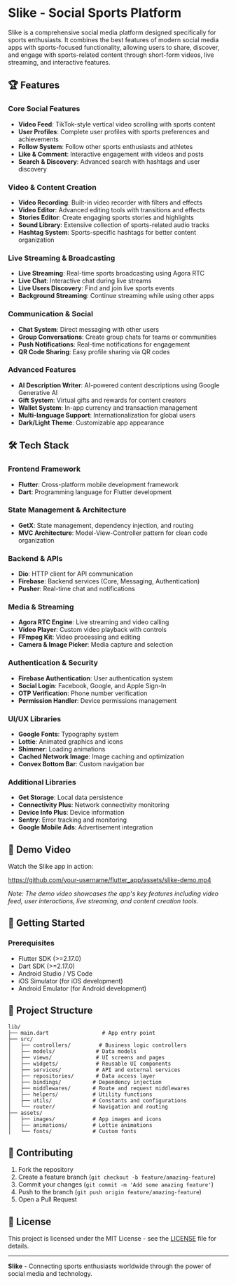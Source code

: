# Slike - Social Sports Platform

Slike is a comprehensive social media platform designed specifically for sports enthusiasts. It combines the best features of modern social media apps with sports-focused functionality, allowing users to share, discover, and engage with sports-related content through short-form videos, live streaming, and interactive features.

## 🏆 Features

### Core Social Features
- **Video Feed**: TikTok-style vertical video scrolling with sports content
- **User Profiles**: Complete user profiles with sports preferences and achievements
- **Follow System**: Follow other sports enthusiasts and athletes
- **Like & Comment**: Interactive engagement with videos and posts
- **Search & Discovery**: Advanced search with hashtags and user discovery

### Video & Content Creation
- **Video Recording**: Built-in video recorder with filters and effects
- **Video Editor**: Advanced editing tools with transitions and effects
- **Stories Editor**: Create engaging sports stories and highlights
- **Sound Library**: Extensive collection of sports-related audio tracks
- **Hashtag System**: Sports-specific hashtags for better content organization

### Live Streaming & Broadcasting
- **Live Streaming**: Real-time sports broadcasting using Agora RTC
- **Live Chat**: Interactive chat during live streams
- **Live Users Discovery**: Find and join live sports events
- **Background Streaming**: Continue streaming while using other apps

### Communication & Social
- **Chat System**: Direct messaging with other users
- **Group Conversations**: Create group chats for teams or communities
- **Push Notifications**: Real-time notifications for engagement
- **QR Code Sharing**: Easy profile sharing via QR codes

### Advanced Features
- **AI Description Writer**: AI-powered content descriptions using Google Generative AI
- **Gift System**: Virtual gifts and rewards for content creators
- **Wallet System**: In-app currency and transaction management
- **Multi-language Support**: Internationalization for global users
- **Dark/Light Theme**: Customizable app appearance

## 🛠 Tech Stack

### Frontend Framework
- **Flutter**: Cross-platform mobile development framework
- **Dart**: Programming language for Flutter development

### State Management & Architecture
- **GetX**: State management, dependency injection, and routing
- **MVC Architecture**: Model-View-Controller pattern for clean code organization

### Backend & APIs
- **Dio**: HTTP client for API communication
- **Firebase**: Backend services (Core, Messaging, Authentication)
- **Pusher**: Real-time chat and notifications

### Media & Streaming
- **Agora RTC Engine**: Live streaming and video calling
- **Video Player**: Custom video playback with controls
- **FFmpeg Kit**: Video processing and editing
- **Camera & Image Picker**: Media capture and selection

### Authentication & Security
- **Firebase Authentication**: User authentication system
- **Social Login**: Facebook, Google, and Apple Sign-In
- **OTP Verification**: Phone number verification
- **Permission Handler**: Device permissions management

### UI/UX Libraries
- **Google Fonts**: Typography system
- **Lottie**: Animated graphics and icons
- **Shimmer**: Loading animations
- **Cached Network Image**: Image caching and optimization
- **Convex Bottom Bar**: Custom navigation bar

### Additional Libraries
- **Get Storage**: Local data persistence
- **Connectivity Plus**: Network connectivity monitoring
- **Device Info Plus**: Device information
- **Sentry**: Error tracking and monitoring
- **Google Mobile Ads**: Advertisement integration

## 📱 Demo Video

Watch the Slike app in action:

https://github.com/your-username/flutter_app/assets/slike-demo.mp4

*Note: The demo video showcases the app's key features including video feed, user interactions, live streaming, and content creation tools.*

## 🚀 Getting Started

### Prerequisites
- Flutter SDK (>=2.17.0)
- Dart SDK (>=2.17.0)
- Android Studio / VS Code
- iOS Simulator (for iOS development)
- Android Emulator (for Android development)

## 📁 Project Structure

```
lib/
├── main.dart                 # App entry point
├── src/
│   ├── controllers/         # Business logic controllers
│   ├── models/             # Data models
│   ├── views/              # UI screens and pages
│   ├── widgets/            # Reusable UI components
│   ├── services/           # API and external services
│   ├── repositories/       # Data access layer
│   ├── bindings/          # Dependency injection
│   ├── middlewares/       # Route and request middlewares
│   ├── helpers/           # Utility functions
│   ├── utils/             # Constants and configurations
│   └── router/            # Navigation and routing
├── assets/
│   ├── images/            # App images and icons
│   ├── animations/        # Lottie animations
│   └── fonts/             # Custom fonts
```

## 🤝 Contributing

1. Fork the repository
2. Create a feature branch (`git checkout -b feature/amazing-feature`)
3. Commit your changes (`git commit -m 'Add some amazing feature'`)
4. Push to the branch (`git push origin feature/amazing-feature`)
5. Open a Pull Request

## 📄 License

This project is licensed under the MIT License - see the [LICENSE](LICENSE) file for details.

---

**Slike** - Connecting sports enthusiasts worldwide through the power of social media and technology.
